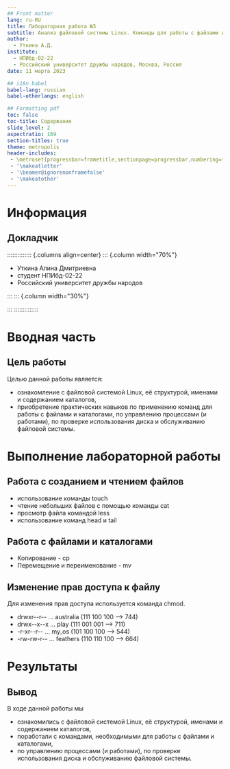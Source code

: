 ```yaml
---
## Front matter
lang: ru-RU
title: Лабораторная работа №5
subtitle: Анализ файловой системы Linux. Команды для работы с файлами и каталогами
author:
  - Уткина А.Д.
institute:
  - НПИбд-02-22
  - Российский университет дружбы народов, Москва, Россия
date: 11 марта 2023

## i18n babel
babel-lang: russian
babel-otherlangs: english

## Formatting pdf
toc: false
toc-title: Содержание
slide_level: 2
aspectratio: 169
section-titles: true
theme: metropolis
header-includes:
 - \metroset{progressbar=frametitle,sectionpage=progressbar,numbering=fraction}
 - '\makeatletter'
 - '\beamer@ignorenonframefalse'
 - '\makeatother'
---
```


# Информация

## Докладчик

:::::::::::::: {.columns align=center}
::: {.column width="70%"}

  * Уткина Алина Дмитриевна
  * студент НПИбд-02-22
  * Российский университет дружбы народов

:::
::: {.column width="30%"}

:::
::::::::::::::

# Вводная часть

## Цель работы

Целью данной работы является:

- ознакомление с файловой системой Linux, её структурой, именами и содержанием каталогов, 
- приобретение практических навыков по применению команд для работы с файлами и каталогами, по управлению процессами (и работами), по проверке использования диска и обслуживанию файловой системы.

# Выполнение лабораторной работы

## Работа с созданием и чтением файлов

- использование команды touch
- чтение небольших файлов с помощью команды cat
- просмотр файла командой less
- использование команд head и tail

## Работа с файлами и каталогами

- Копирование - cp
- Перемещение и переименование - mv 

## Изменение прав доступа к файлу

Для изменения прав доступа используется команда chmod.

- drwxr--r-- ... australia (111 100 100 --> 744)
- drwx--x--x ... play (111 001 001 --> 711)
- -r-xr--r-- ... my_os (101 100 100 --> 544) 
- -rw-rw-r-- ... feathers (110 110 100 --> 664)

# Результаты

## Вывод

В ходе данной работы мы 

- ознакомились с файловой системой Linux, её структурой, именами и содержанием каталогов, 
- поработали с командами, необходимыми для работы с файлами и каталогами, 
- по управлению процессами (и работами), по проверке использования диска и обслуживанию файловой системы.
